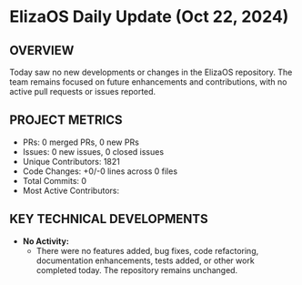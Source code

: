 # ElizaOS Daily Update (Oct 22, 2024)

## OVERVIEW 
Today saw no new developments or changes in the ElizaOS repository. The team remains focused on future enhancements and contributions, with no active pull requests or issues reported.

## PROJECT METRICS
- PRs: 0 merged PRs, 0 new PRs
- Issues: 0 new issues, 0 closed issues
- Unique Contributors: 1821
- Code Changes: +0/-0 lines across 0 files
- Total Commits: 0
- Most Active Contributors: 

## KEY TECHNICAL DEVELOPMENTS
- **No Activity:** 
  - There were no features added, bug fixes, code refactoring, documentation enhancements, tests added, or other work completed today. The repository remains unchanged.